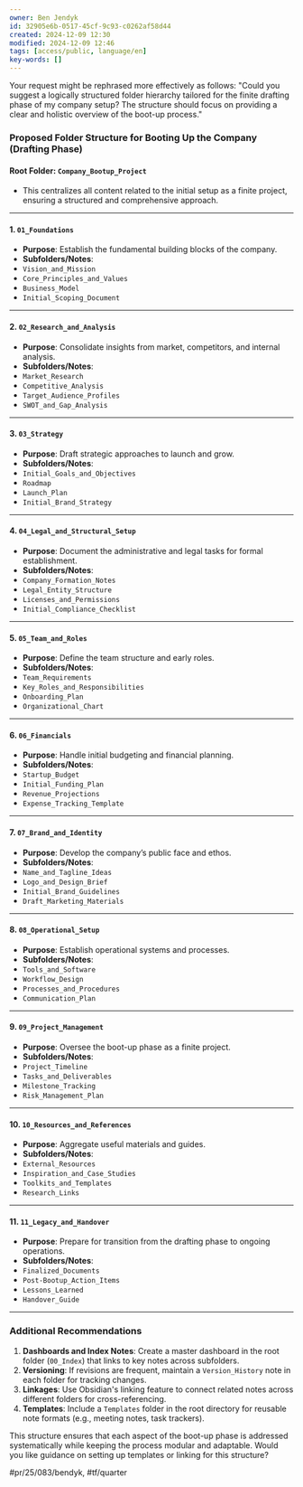 ```yaml
---
owner: Ben Jendyk
id: 32905e6b-0517-45cf-9c93-c0262af58d44
created: 2024-12-09 12:30
modified: 2024-12-09 12:46
tags: [access/public, language/en]
key-words: []
---
```


Your request might be rephrased more effectively as follows: "Could you suggest a logically structured folder hierarchy tailored for the finite drafting phase of my company setup? The structure should focus on providing a clear and holistic overview of the boot-up process."

### **Proposed Folder Structure for Booting Up the Company (Drafting Phase)**

#### **Root Folder: `Company_Bootup_Project`**

- This centralizes all content related to the initial setup as a finite project, ensuring a structured and comprehensive approach.

---

#### **1. `01_Foundations`**

- **Purpose**: Establish the fundamental building blocks of the company.
- **Subfolders/Notes**:
- `Vision_and_Mission`
- `Core_Principles_and_Values`
- `Business_Model`
- `Initial_Scoping_Document`

---

#### **2. `02_Research_and_Analysis`**

- **Purpose**: Consolidate insights from market, competitors, and internal analysis.
- **Subfolders/Notes**:
- `Market_Research`
- `Competitive_Analysis`
- `Target_Audience_Profiles`
- `SWOT_and_Gap_Analysis`

---

#### **3. `03_Strategy`**

- **Purpose**: Draft strategic approaches to launch and grow.
- **Subfolders/Notes**:
- `Initial_Goals_and_Objectives`
- `Roadmap`
- `Launch_Plan`
- `Initial_Brand_Strategy`

---

#### **4. `04_Legal_and_Structural_Setup`**

- **Purpose**: Document the administrative and legal tasks for formal establishment.
- **Subfolders/Notes**:
- `Company_Formation_Notes`
- `Legal_Entity_Structure`
- `Licenses_and_Permissions`
- `Initial_Compliance_Checklist`

---

#### **5. `05_Team_and_Roles`**

- **Purpose**: Define the team structure and early roles.
- **Subfolders/Notes**:
- `Team_Requirements`
- `Key_Roles_and_Responsibilities`
- `Onboarding_Plan`
- `Organizational_Chart`

---

#### **6. `06_Financials`**

- **Purpose**: Handle initial budgeting and financial planning.
- **Subfolders/Notes**:
- `Startup_Budget`
- `Initial_Funding_Plan`
- `Revenue_Projections`
- `Expense_Tracking_Template`

---

#### **7. `07_Brand_and_Identity`**

- **Purpose**: Develop the company’s public face and ethos.
- **Subfolders/Notes**:
- `Name_and_Tagline_Ideas`
- `Logo_and_Design_Brief`
- `Initial_Brand_Guidelines`
- `Draft_Marketing_Materials`

---

#### **8. `08_Operational_Setup`**

- **Purpose**: Establish operational systems and processes.
- **Subfolders/Notes**:
- `Tools_and_Software`
- `Workflow_Design`
- `Processes_and_Procedures`
- `Communication_Plan`

---

#### **9. `09_Project_Management`**

- **Purpose**: Oversee the boot-up phase as a finite project.
- **Subfolders/Notes**:
- `Project_Timeline`
- `Tasks_and_Deliverables`
- `Milestone_Tracking`
- `Risk_Management_Plan`

---

#### **10. `10_Resources_and_References`**

- **Purpose**: Aggregate useful materials and guides.
- **Subfolders/Notes**:
- `External_Resources`
- `Inspiration_and_Case_Studies`
- `Toolkits_and_Templates`
- `Research_Links`

---

#### **11. `11_Legacy_and_Handover`**

- **Purpose**: Prepare for transition from the drafting phase to ongoing operations.
- **Subfolders/Notes**:
- `Finalized_Documents`
- `Post-Bootup_Action_Items`
- `Lessons_Learned`
- `Handover_Guide`

---

### **Additional Recommendations**

1. **Dashboards and Index Notes**: Create a master dashboard in the root folder (`00_Index`) that links to key notes across subfolders.
2. **Versioning**: If revisions are frequent, maintain a `Version_History` note in each folder for tracking changes.
3. **Linkages**: Use Obsidian's linking feature to connect related notes across different folders for cross-referencing.
4. **Templates**: Include a `Templates` folder in the root directory for reusable note formats (e.g., meeting notes, task trackers).

This structure ensures that each aspect of the boot-up phase is addressed systematically while keeping the process modular and adaptable. Would you like guidance on setting up templates or linking for this structure?


#pr/25/083/bendyk, #tf/quarter